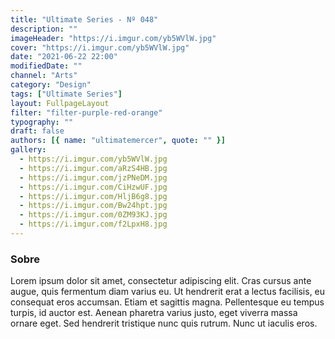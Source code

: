 ```yaml
---
title: "Ultimate Series - Nº 048"
description: ""
imageHeader: "https://i.imgur.com/yb5WVlW.jpg"
cover: "https://i.imgur.com/yb5WVlW.jpg"
date: "2021-06-22 22:00"
modifiedDate: ""
channel: "Arts"
category: "Design"
tags: ["Ultimate Series"]
layout: FullpageLayout
filter: "filter-purple-red-orange"
typography: ""
draft: false
authors: [{ name: "ultimatemercer", quote: "" }]
gallery:
  - https://i.imgur.com/yb5WVlW.jpg
  - https://i.imgur.com/aRzS4HB.jpg
  - https://i.imgur.com/jzPNeDM.jpg
  - https://i.imgur.com/CiHzwUF.jpg
  - https://i.imgur.com/HljB6g8.jpg
  - https://i.imgur.com/Bw24hpt.jpg
  - https://i.imgur.com/0ZM93KJ.jpg
  - https://i.imgur.com/f2LpxH8.jpg
---
```


### Sobre

Lorem ipsum dolor sit amet, consectetur adipiscing elit. Cras cursus ante augue, quis fermentum diam varius eu. Ut hendrerit erat a lectus facilisis, eu consequat eros accumsan. Etiam et sagittis magna. Pellentesque eu tempus turpis, id auctor est. Aenean pharetra varius justo, eget viverra massa ornare eget. Sed hendrerit tristique nunc quis rutrum. Nunc ut iaculis eros.
